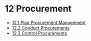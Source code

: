# 12 Procurement

- [12.1 Plan Procurement Management](12-procurement/12.1-plan-procurement-management.md)
- [12.2 Conduct Procurements](12-procurement/12.2-conduct-procurements.md)
- [12.3 Control Procurements](12-procurement/12.3-control-procurements.md)
